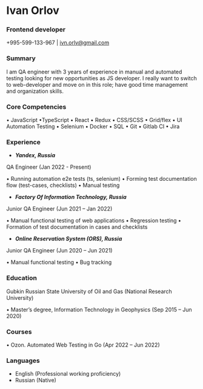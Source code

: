 
# Ivan Orlov
### Frontend developer
+995-599-133-967 | [ivn.orlv@gmail.com](ivn.orlv@gmail.com)

### Summary
I am QA engineer with 3 years of experience in manual and automated testing looking for new opportunities as JS developer. I really want to switch to web-developer and move on in this role; have good time management and organization skills.

### Core Competencies
•	JavaScript •TypeScript
•	React	•	Redux
•	CSS/SCSS
•	Grid/flex	•	UI Automation Testing
•	Selenium
•	Docker	•	SQL
•	Git
•	Gitlab CI
•	Jira

### Experience
- ***Yandex, Russia***

QA Engineer (Jan 2022 - Present)

•	Running automation e2e tests (ts, selenium)
•	Forming test documentation flow (test-cases, checklists)
•	Manual testing

- ***Factory Of Information Technology, Russia***

Junior QA Engineer (Jun 2021 – Jan 2022)

•	Manual functional testing of web applications
•	Regression testing
•	Formation of test documentation in cases and checklists

- ***Online Reservation System (ORS), Russia***

Junior QA Engineer (Jun 2020 – Jun 2021)

•	Manual functional testing
•	Bug tracking

### Education
Gubkin Russian State University of Oil and Gas (National Research University)

•	Master’s degree, Information Technology in Geophysics (Sep 2015 – Jun 2020)

### Courses
•	Ozon. Automated Web Testing in Go (Apr 2022 – Jun 2022)

### Languages
-	English (Professional working proficiency)
-	Russian (Native)

